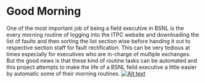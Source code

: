 # Good Morning
One of the most important job of being a field executive in BSNL is the every morning routine of logging into the ITPC website
and downloading the list of faults and then sorting the list section wise before handing it out to respective section staff for
fault rectification. This can be very tedious at times especially for executives who are in-charge of multiple exchanges. But
the good news is that these kind of routine tasks can be automated and this project attempts to make the life of a BSNL feild 
executive a little easier by automatic some of their morning routines.
[![Alt text](https://img.youtube.com/watch?v=OuoIQwnUYxg)](https://www.youtube.com/watch?v=OuoIQwnUYxg)
